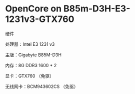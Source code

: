 # OpenCore on B85m-D3H-E3-1231v3-GTX760
硬件

处理器：Intel E3 1231 v3

主版：Gigabyte B85M-D3H

内存：8G DDR3 1600 * 2

显卡：GTX760 （免驱）

无线网卡：BCM943602CS （免驱）


